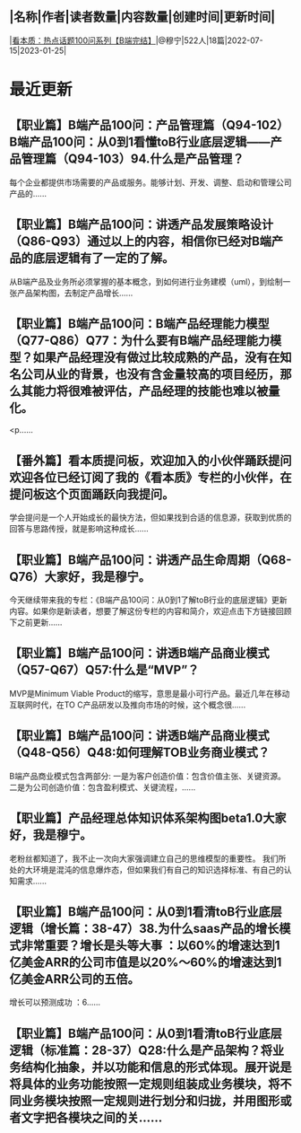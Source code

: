|名称|作者|读者数量|内容数量|创建时间|更新时间|
---
|[看本质：热点话题100问系列【B端完结】](https://xiaobot.net/p/work-001?refer=0b133df9-27dc-423b-8101-639049001c13)|@穆宁|522人|18篇|2022-07-15|2023-01-25|

# 最近更新
## 【职业篇】B端产品100问：产品管理篇（Q94-102）B端产品100问：从0到1看懂toB行业底层逻辑——产品管理篇（Q94-103）94.什么是产品管理？
每个企业都提供市场需要的产品或服务。能够计划、开发、调整、启动和管理公司产品的......
## 【职业篇】B端产品100问：讲透产品发展策略设计（Q86-Q93）通过以上的内容，相信你已经对B端产品的底层逻辑有了一定的了解。

从B端产品及业务所必须掌握的基本概念，到如何进行业务建模（uml），到绘制一张产品架构图，去制定产品增长......
## 【职业篇】B端产品100问：B端产品经理能力模型（Q77-Q86）Q77：为什么要有B端产品经理能力模型？如果产品经理没有做过比较成熟的产品，没有在知名公司从业的背景，也没有含金量较高的项目经历，那么其能力将很难被评估，产品经理的技能也难以被量化。
<p......
## 【番外篇】看本质提问板，欢迎加入的小伙伴踊跃提问欢迎各位已经订阅了我的《看本质》专栏的小伙伴，在提问板这个页面踊跃向我提问。
学会提问是一个人开始成长的最快方法，但如果找到合适的信息源，获取到优质的回答与思路传授，就是影响这种成长......
## 【职业篇】B端产品100问：讲透产品生命周期（Q68-Q76）大家好，我是穆宁。
今天继续带来我的专栏：《B端产品100问：从0到1了解toB行业的底层逻辑》更新内容。如果你是新读者，想要了解这份专栏的内容和简介，欢迎点击下方链接回顾下之前更新......
## 【职业篇】B端产品100问：讲透B端产品商业模式（Q57-Q67）Q57:什么是“MVP”？
MVP是Minimum Viable Product的缩写，意思是最小可行产品。最近几年在移动互联网时代，在TO C产品研发以及推向市场的时候，这个概念很......
## 【职业篇】B端产品100问：讲透B端产品商业模式（Q48-Q56）Q48:如何理解TOB业务商业模式？
B端产品商业模式包含两部分:
一是为客户创造价值：包含价值主张、关键资源。
二是为公司创造价值：包含盈利模式、关键流程，......
## 【职业篇】产品经理总体知识体系架构图beta1.0大家好，我是穆宁。
老粉丝都知道了，我不止一次向大家强调建立自己的思维模型的重要性。
我们所处的大环境是混沌的信息爆炸态，但如果我们有自己的知识选择标准、有自己的认知需求......
## 【职业篇】B端产品100问：从0到1看清toB行业底层逻辑（增长篇：38-47）38.为什么saas产品的增长模式非常重要？增长是头等大事 ：以60%的增速达到1亿美金ARR的公司市值是以20%～60%的增速达到1亿美金ARR公司的五倍。
增长可以预测成功 ：6......
## 【职业篇】B端产品100问：从0到1看清toB行业底层逻辑（标准篇：28-37）Q28:什么是产品架构？将业务结构化抽象，并以功能和信息的形式体现。展开说是将具体的业务功能按照一定规则组装成业务模块，将不同业务模块按照一定规则进行划分和归拢，并用图形或者文字把各模块之间的关......

